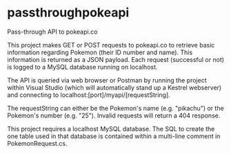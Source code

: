 # passthroughpokeapi
Pass-through API to pokeapi.co

This project makes GET or POST requests to pokeapi.co to retrieve basic information regarding Pokemon (their ID number and name). This information is returned as a JSON payload. Each request (successful or not) is logged to a MySQL database running on localhost.

The API is queried via web browser or Postman by running the project within Visual Studio (which will automatically stand up a Kestrel webserver) and connecting to localhost:[port]/myapi/[requestString].

The requestString can either be the Pokemon's name (e.g. "pikachu") or the Pokemon's number (e.g. "25"). Invalid requests will return a 404 response.

This project requires a localhost MySQL database. The SQL to create the one table used in that database is contained within a multi-line comment in PokemonRequest.cs.
